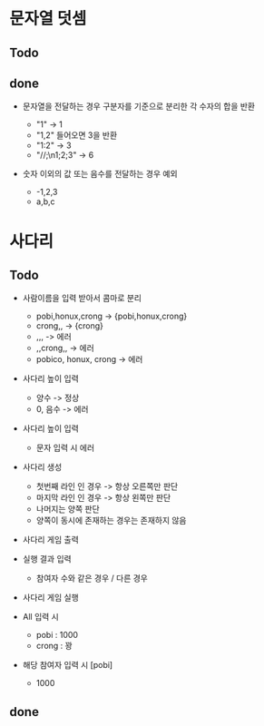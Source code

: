 # 문자열 덧셈

## Todo

## done

* 문자열을 전달하는 경우 구분자를 기준으로 분리한 각 수자의 합을 반환
    * "1" -> 1
    * "1,2" 들어오면 3을 반환
    * "1:2" -> 3
    * "//;\n1;2;3" -> 6
    
* 숫자 이외의 값 또는 음수를 전달하는 경우 예외
    * -1,2,3
    * a,b,c

# 사다리

## Todo

* 사람이름을 입력 받아서 콤마로 분리
    * pobi,honux,crong -> {pobi,honux,crong}
    * crong,, -> {crong}
    * ,,, -> 에러
    * ,,crong,, -> 에러
    * pobico, honux, crong -> 에러
    
* 사다리 높이 입력
    * 양수 -> 정상
    * 0, 음수 -> 에러

* 사다리 높이 입력
    * 문자 입력 시 에러

* 사다리 생성
    * 첫번째 라인 인 경우 -> 항상 오른쪽만 판단
    * 마지막 라인 인 경우 -> 항상 왼쪽만 판단
    * 나머지는 양쪽 판단
    * 양쪽이 동시에 존재하는 경우는 존재하지 않음 
    
* 사다리 게임 출력
* 실행 결과 입력
    * 참여자 수와 같은 경우 / 다른 경우
* 사다리 게임 실행
* All 입력 시
    * pobi : 1000
    * crong : 꽝
* 해당 참여자 입력 시 [pobi]
    * 1000
    
## done
